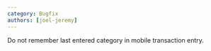 ```yaml
---
category: Bugfix
authors: [joel-jeremy]
---
```


Do not remember last entered category in mobile transaction entry.
